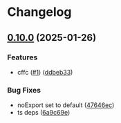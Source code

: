 # Changelog

## [0.10.0](https://github.com/bytesio-net/cffc/compare/cffc-v0.9.0...cffc-v0.10.0) (2025-01-26)


### Features

* cffc ([#1](https://github.com/bytesio-net/cffc/issues/1)) ([ddbeb33](https://github.com/bytesio-net/cffc/commit/ddbeb332e08776d5d6e13273a705a18edd8dd2ea))


### Bug Fixes

* noExport set to default ([47646ec](https://github.com/bytesio-net/cffc/commit/47646ecf435b82b80296f4e7939ab5427c73d520))
* ts deps ([6a9c69e](https://github.com/bytesio-net/cffc/commit/6a9c69e4ea4608b69a8cae8d26f7e7633a9f92e7))

